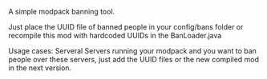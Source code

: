 A simple modpack banning tool. 

Just place the UUID file of banned people in your config/bans folder
or recompile this mod with hardcoded UUIDs in the BanLoader.java

Usage cases:	Serveral Servers running your modpack and you want to ban people over these servers,
				just add the UUID files or the new compiled mod in the next version.